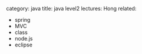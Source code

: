 category: java
title: java level2
lectures: Hong
related:

- spring
- MVC
- class
- node.js
- eclipse
